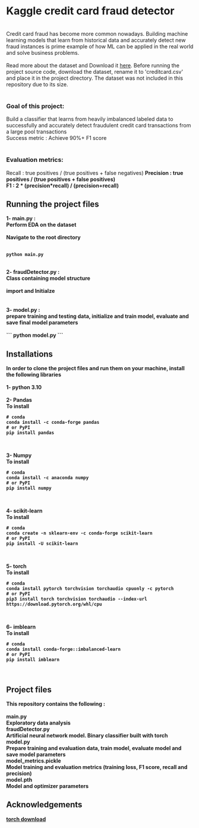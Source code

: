 # Kaggle credit card fraud detector
<br>
Credit card fraud has become more common nowadays. Building machine learning models that learn from historical data and accurately detect new fraud instances is prime example of how ML can be applied in the real world and solve business problems. 
<br><br>
Read more about the dataset and Download it <a href="https://www.kaggle.com/datasets/mlg-ulb/creditcardfraud/data" target="blank">here</a>. Before running the project source code, download the dataset, rename it to 'creditcard.csv' and place it in the project directory. The dataset was not included in this repository due to its size.
<br><br>

### Goal of this project:
Build a classifier that learns from heavily imbalanced labeled data to successfully and accurately detect fraudulent credit card transactions from a large pool transactions
<br>
Success metric : Achieve 90%+ F1 score
<br><br>

### Evaluation metrics:
Recall : true positives / (true positives + false negatives)
<b>
Precision : true positives / (true positives + false positives)
<br>
F1 : 2 * (precision*recall) / (precision+recall)
<b><br>

## Running the project files
1- main.py :
<br>Perform EDA on the dataset
<br><br>
Navigate to the root directory
<br><br>
```
python main.py
```
<br>
2- fraudDetector.py :
<br>Class containing model structure
<br><br>
import and Initialze
<br><br>
<br>
3- model.py :
<br>prepare training and testing data, initialize and train model, evaluate and save final model parameters
<br><br>
```
python model.py
```


## Installations
In order to clone the project files and run them on your machine, install the following libraries
<br><br>
**1- python 3.10**
<br><br>
**2- Pandas**
<br>
  To install
<br>
```
# conda
conda install -c conda-forge pandas
# or PyPI
pip install pandas
```
<br>

**3- Numpy**
<br>
  To install
<br>
```
# conda
conda install -c anaconda numpy
# or PyPI
pip install numpy
```
<br>

**4- scikit-learn**
<br>
  To install
<br>
```
# conda
conda create -n sklearn-env -c conda-forge scikit-learn
# or PyPI
pip install -U scikit-learn
```
<br>

**5- torch**
<br>
  To install
<br>
```
# conda
conda install pytorch torchvision torchaudio cpuonly -c pytorch
# or PyPI
pip3 install torch torchvision torchaudio --index-url https://download.pytorch.org/whl/cpu
```
<br>

**6- imblearn**
<br>
  To install
<br>
```
# conda
conda install conda-forge::imbalanced-learn
# or PyPI
pip install imblearn
```
<br>

## Project files
This repository contains the following :
<br><br>
**main.py**
<br>
Exploratory data analysis
<br>
**fraudDetector.py**
<br>
Artificial neural network model. Binary classifier built with torch
<br>
**model.py**
<br>
Prepare training and evaluation data, train model, evaluate model and save model parameters
<br>
**model_metrics.pickle**
<br>
Model training and evaluation metrics (training loss, F1 score, recall and precision)
<br>
**model.pth**
<br>
Model and optimizer parameters


## Acknowledgements
<a href="https://pytorch.org/get-started/locally/">torch download</a>
<br>
